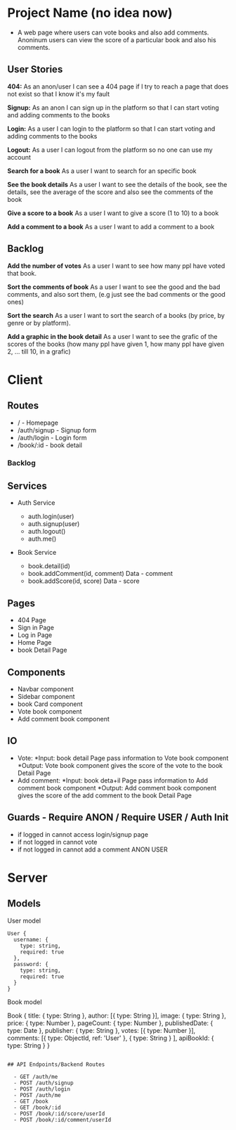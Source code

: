 # Project Name (no idea now)

- A web page where users can vote books and also add comments. Anoninum users can view the score of a particular book and also his comments.

## User Stories

  **404:** As an anon/user I can see a 404 page if I try to reach a page that does not exist so that I know it's my fault
  
  **Signup:** As an anon I can sign up in the platform so that I can start voting and adding comments to the books
  
  **Login:** As a user I can login to the platform so that I can start voting and adding comments to the books
  
  **Logout:** As a user I can logout from the platform so no one can use my account

  **Search for a book** As a user I want to search for an specific book
 
  **See the book details** As a user I want to see the details of the book, see the details, see the average of the score and also see the comments of the book

  **Give a score to a book** As a user I want to give a score (1 to 10) to a book

  **Add a comment to a book** As a user I want to add a comment to a book

## Backlog

  **Add the number of votes** As a user I want to see how many ppl have voted that book.

  **Sort the comments of book** As a user I want to see the good and the bad comments, and also sort them, (e.g just see the bad comments or the good ones)

  **Sort the search** As a user I want to sort the search of a books (by price, by genre or by platform).

  **Add a graphic in the book detail** As a user I want to see the grafic of the scores of the books (how many ppl have given 1, how  many ppl have given 2, ... till 10,  in a grafic)
  
  
# Client

## Routes

  - / - Homepage
  - /auth/signup - Signup form
  - /auth/login - Login form
  - /book/:id - book detail

  ### Backlog

## Services

- Auth Service
  - auth.login(user)
  - auth.signup(user)
  - auth.logout()
  - auth.me()

- Book Service
  
  - book.detail(id)
  - book.addComment(id, comment) Data - comment  
  - book.addScore(id, score) Data - score  

## Pages

- 404 Page
- Sign in Page
- Log in Page
- Home Page
- book Detail Page

## Components

- Navbar component
- Sidebar component
- book Card component
- Vote book component
- Add comment book component

## IO

- Vote: *Input: book detail Page pass information to Vote book component *Output: Vote book component gives the score of the vote to the book Detail Page
- Add comment: *Input: book deta+il Page pass information to Add comment book component *Output: Add comment book component gives the score of the add comment to the book Detail Page

## Guards - Require ANON / Require USER / Auth Init

- if logged in cannot access login/signup page
- if not logged in cannot vote
- if not logged in cannot add a comment ANON USER

# Server

## Models

  User model

  ```
  User {
    username: {
      type: string,
      required: true
    },
    password: {
      type: string,
      required: true
    }
  }

  ```
  Book model

  Book {
      title: {
    type: String
  },
  author: [{
    type: String
  }],
  image: {
    type: String
  },
  price: {
    type: Number
  },
  pageCount: {
    type: Number
  },
  publishedDate: {
    type: Date
  },
  publisher: {
    type: String
  },
  votes: [{
    type: Number
  }],
  comments: [{
    type: ObjectId,
    ref: 'User'
  },
  {
    type: String
  }
  ],
  apiBookId: {
    type: String
  }
}
```

## API Endpoints/Backend Routes

  - GET /auth/me
  - POST /auth/signup
  - POST /auth/login
  - POST /auth/me
  - GET /book
  - GET /book/:id
  - POST /book/:id/score/userId
  - POST /book/:id/comment/userId
